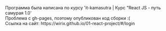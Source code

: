 <div>Программа была написана по курсу 'it-kamasutra | Курс "React JS - путь самурая 1.0'</div>
<div>Проблема с gh-pages, поэтому опубликован код сборки :(</div>
Ссылка на сайт: https://wirix.github.io/01-react-project/#/login

